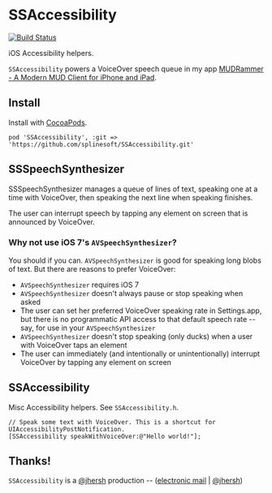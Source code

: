 # SSAccessibility

[![Build Status](https://travis-ci.org/splinesoft/SSAccessibility.png?branch=master)](https://travis-ci.org/splinesoft/SSAccessibility)

iOS Accessibility helpers.

`SSAccessibility` powers a VoiceOver speech queue in my app [MUDRammer - A Modern MUD Client for iPhone and iPad](https://itunes.apple.com/us/app/mudrammer-a-modern-mud-client/id597157072?mt=8).

## Install

Install with [CocoaPods](http://cocoapods.org).

```
pod 'SSAccessibility', :git => 'https://github.com/splinesoft/SSAccessibility.git'
```

## SSSpeechSynthesizer


SSSpeechSynthesizer manages a queue of lines of text, speaking one at a time with VoiceOver, then speaking the next line when speaking finishes.

The user can interrupt speech by tapping any element on screen that is announced by VoiceOver.

### Why not use iOS 7's `AVSpeechSynthesizer`?

You should if you can. `AVSpeechSynthesizer` is good for speaking long blobs of text. But there are reasons to prefer VoiceOver:

* `AVSpeechSynthesizer` requires iOS 7
* `AVSpeechSynthesizer` doesn't always pause or stop speaking when asked
* The user can set her preferred VoiceOver speaking rate in Settings.app, but there is no programmatic API access to that default speech rate -- say, for use in your `AVSpeechSynthesizer`
* `AVSpeechSynthesizer` doesn't stop speaking (only ducks) when a user with VoiceOver taps an element
* The user can immediately (and intentionally or unintentionally) interrupt VoiceOver by tapping any element on screen

## SSAccessibility

Misc Accessibility helpers. See `SSAccessibility.h`.

```objc
// Speak some text with VoiceOver. This is a shortcut for UIAccessibilityPostNotification.
[SSAccessibility speakWithVoiceOver:@"Hello world!"];
```

## Thanks!

`SSAccessibility` is a [@jhersh](https://github.com/jhersh) production -- ([electronic mail](mailto:jon@her.sh) | [@jhersh](https://twitter.com/jhersh))